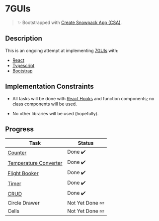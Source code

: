 # 7GUIs

> ✨ Bootstrapped with [Create Snowpack App (CSA)](https://github.com/snowpackjs/create-snowpack-app).

## Description

This is an ongoing attempt at implementing [7GUIs](https://eugenkiss.github.io/7guis/tasks/) with:

- [React](https://reactjs.org/)
- [Typescript](https://www.typescriptlang.org/)
- [Bootstrap](https://getbootstrap.com/)

## Implementation Constraints

- All tasks will be done with [React Hooks](https://reactjs.org/docs/hooks-reference.html) and function components; no class components will be used.

- No other libraries will be used (hopefully).

## Progress

| Task                                                                                               | Status          |
| -------------------------------------------------------------------------------------------------- | --------------- |
| [Counter](https://github.com/teclu/7guis/blob/master/src/guis/counter/index.tsx)                   | Done ✔️         |
| [Temperature Converter](https://github.com/teclu/7guis/tree/master/src/guis/temperature-converter) | Done ✔️         |
| [Flight Booker](https://github.com/teclu/7guis/blob/master/src/guis/flight-booker/index.tsx)       | Done ✔️         |
| [Timer](https://github.com/teclu/7guis/blob/master/src/guis/timer/index.tsx)                       | Done ✔️         |
| [CRUD](https://github.com/teclu/7guis/blob/master/src/guis/crud/index.tsx)                         | Done ✔️         |
| Circle Drawer                                                                                      | Not Yet Done 💤 |
| Cells                                                                                              | Not Yet Done 💤 |
